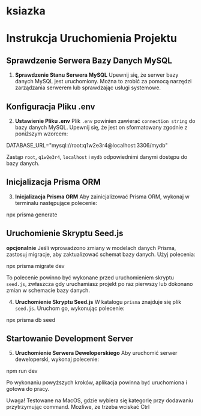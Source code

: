 # ksiazka
# Instrukcja Uruchomienia Projektu

## Sprawdzenie Serwera Bazy Danych MySQL

1. **Sprawdzenie Stanu Serwera MySQL**
   Upewnij się, że serwer bazy danych MySQL jest uruchomiony. Można to zrobić za pomocą narzędzi zarządzania serwerem lub sprawdzając usługi systemowe.

## Konfiguracja Pliku .env

2. **Ustawienie Pliku .env**
   Plik `.env` powinien zawierać `connection string` do bazy danych MySQL. Upewnij się, że jest on sformatowany zgodnie z poniższym wzorcem:

DATABASE_URL="mysql://root:q1w2e3r4@localhost:3306/mydb"


Zastąp `root`, `q1w2e3r4`, `localhost` i `mydb` odpowiednimi danymi dostępu do bazy danych.

## Inicjalizacja Prisma ORM

3. **Inicjalizacja Prisma ORM**
Aby zainicjalizować Prisma ORM, wykonaj w terminalu następujące polecenie:

npx prisma generate

## Uruchomienie Skryptu Seed.js

**opcjonalnie**
   Jeśli wprowadzono zmiany w modelach danych Prisma, zastosuj migracje, aby zaktualizować schemat bazy danych. Użyj polecenia:

   npx prisma migrate dev

To polecenie powinno być wykonane przed uruchomieniem skryptu `seed.js`, zwłaszcza gdy uruchamiasz projekt po raz pierwszy lub dokonano zmian w schemacie bazy danych.


4. **Uruchomienie Skryptu Seed.js**
W katalogu `prisma` znajduje się plik `seed.js`. Uruchom go, wykonując polecenie:

npx prisma db seed

## Startowanie Development Server

5. **Uruchomienie Serwera Deweloperskiego**
Aby uruchomić serwer deweloperski, wykonaj polecenie:

npm run dev

Po wykonaniu powyższych kroków, aplikacja powinna być uruchomiona i gotowa do pracy.

Uwaga!
Testowane na MacOS, gdzie wybiera się kategorię przy dodawaniu przytrzymując command. Mozliwe, ze trzeba wciskać Ctrl
